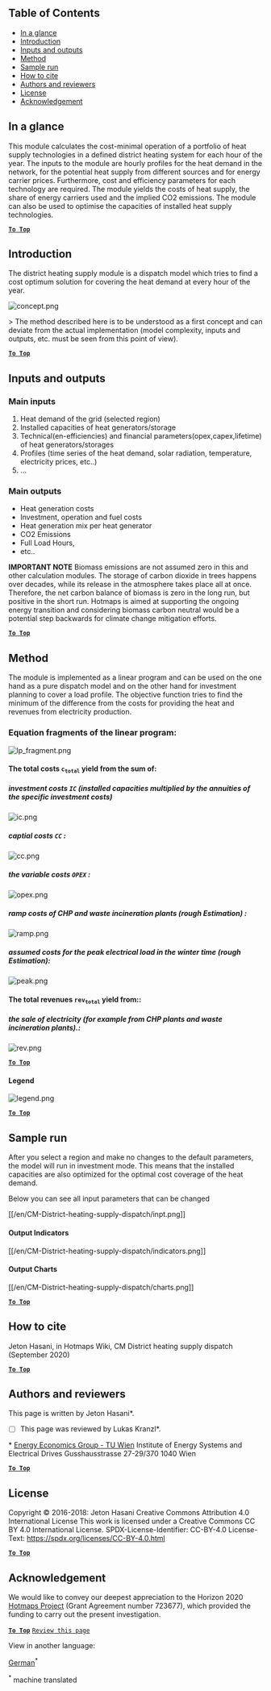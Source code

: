 ## Table of Contents
* [In a glance](#in-a-glance)
* [Introduction](#introduction)
* [Inputs and outputs](#inputs-and-outputs)
* [Method](#method)
* [Sample run](#sample-run)
* [How to cite](#how-to-cite)
* [Authors and reviewers](#authors-and-reviewers)
* [License](#license)
* [Acknowledgement](#acknowledgement)



## In a glance
This module calculates the cost-minimal operation of a portfolio of heat supply technologies in a defined district heating system for each hour of the year. The inputs to the module are hourly profiles for the heat demand in the network, for the potential heat supply from different sources and for energy carrier prices. Furthermore, cost and efficiency parameters for each technology are required. The module yields the costs of heat supply, the share of energy carriers used and the implied CO2 emissions. The module can also be used to optimise the capacities of installed heat supply technologies.

[**`To Top`**](#table-of-contents)



## Introduction
The district heating supply module is a dispatch model which tries to find a cost optimum solution for covering the heat demand at every hour of the year.

![concept.png][concept]

&gt; The method described here is to be understood as a first concept and can deviate from the actual implementation (model complexity, inputs and outputs, etc. must be seen from this point of view).

[**`To Top`**](#table-of-contents)

## Inputs and outputs

### Main inputs
1. Heat demand of the grid (selected region)
1. Installed capacities of heat generators/storage
1. Technical(en-efficiencies) and financial parameters(opex,capex,lifetime) of heat generators/storages
1. Profiles (time series of the heat demand, solar radiation, temperature, electricity prices, etc..)
1. ...

### Main outputs
* Heat generation costs
* Investment, operation and fuel costs
* Heat generation mix per heat generator
* CO2 Emissions
* Full Load Hours, 
* etc..

**IMPORTANT NOTE** Biomass emissions are not assumed zero in this and other calculation modules. The storage of carbon dioxide in trees happens over decades, while its release in the atmosphere takes place all at once. Therefore, the net carbon balance of biomass is zero in the long run, but positive in the short run. Hotmaps is aimed at supporting the ongoing energy transition and considering biomass carbon neutral would be a potential step backwards for climate change mitigation efforts. 

[**`To Top`**](#table-of-contents)

## Method
The module is implemented as a linear program and can be used on the one hand as a pure dispatch model and on the other hand for investment planning to cover a load profile.
The objective function tries to find the minimum of the difference from the costs for providing the heat and revenues from electricity production.

### Equation fragments of the linear program:

![lp_fragment.png][lp_fragment]

#### The total costs <code>c<sub>total</sub></code> yield from the sum of:
 
##### investment costs <code>IC</code> (installed capacities multiplied by the annuities of the specific investment costs) 

![ic.png][ic] 

##### captial costs <code>CC</code> :

![cc.png][cc]

##### the variable costs <code>OPEX</code> :

![opex.png][opex]
    
##### ramp costs of CHP and waste incineration plants (rough Estimation) :

![ramp.png][ramp]

##### assumed costs for the peak electrical load in the winter time (rough Estimation):

![peak.png][peak]


#### The total revenues <code>rev<sub>total</sub></code> yield from::

##### the sale of electricity (for example from CHP plants and waste incineration plants).:

![rev.png][rev]

[**`To Top`**](#table-of-contents)

#### Legend

![legend.png][legend]

[**`To Top`**](#table-of-contents)

## Sample run

After you select a region and make no changes to the default parameters, the model will run in investment mode. This means that the installed capacities are also optimized for the optimal cost coverage of the heat demand. 


Below you can see all input parameters that can be changed

[[/en/CM-District-heating-supply-dispatch/inpt.png]]


#### Output Indicators

[[/en/CM-District-heating-supply-dispatch/indicators.png]]

#### Output Charts

[[/en/CM-District-heating-supply-dispatch/charts.png]]

[**`To Top`**](#table-of-contents)

## How to cite

Jeton Hasani, in Hotmaps Wiki, CM District heating supply dispatch (September 2020)


[**`To Top`**](#table-of-contents)

## Authors and reviewers
This page is written by Jeton Hasani\*.
- [ ] This page was reviewed by Lukas Kranzl\*.

\* [Energy Economics Group - TU Wien](https://eeg.tuwien.ac.at/)
Institute of Energy Systems and Electrical Drives
Gusshausstrasse 27-29/370
1040 Wien


[**`To Top`**](#table-of-contents)

## License
Copyright © 2016-2018: Jeton Hasani
Creative Commons Attribution 4.0 International License
This work is licensed under a Creative Commons CC BY 4.0 International License.
SPDX-License-Identifier: CC-BY-4.0
License-Text: https://spdx.org/licenses/CC-BY-4.0.html


[**`To Top`**](#table-of-contents)

## Acknowledgement
We would like to convey our deepest appreciation to the Horizon 2020 [Hotmaps Project](https://www.hotmaps-project.eu) (Grant Agreement number 723677), which provided the funding to carry out the present investigation.

[**`To Top`**](#table-of-contents)
<code>[Review this page](CM_DH_supply/_edit)</code>


[//]: # (Here are all the files to the links)
[concept]: ../images/dh_supply/concept.png
[lp_fragment]: ../images/dh_supply/lp_fragment.png
[ic]: ../images/dh_supply/ic.png
[cc]: ../images/dh_supply/cc.png
[opex]: ../images/dh_supply/opex.png
[ramp]: ../images/dh_supply/ramp.png
[rev]: ../images/dh_supply/rev.png
[peak]: ../images/dh_supply/peak.png
[legend]: ../images/dh_supply/legend.png


<!--- THIS IS A SUPER UNIQUE IDENTIFIER -->

View in another language:

 [German](../de/CM-District-heating-supply-dispatch)<sup>\*</sup> 

<sup>\*</sup> machine translated